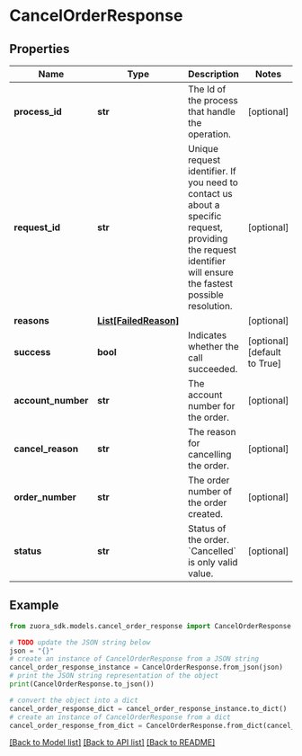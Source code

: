 # CancelOrderResponse


## Properties

Name | Type | Description | Notes
------------ | ------------- | ------------- | -------------
**process_id** | **str** | The Id of the process that handle the operation.  | [optional] 
**request_id** | **str** | Unique request identifier. If you need to contact us about a specific request, providing the request identifier will ensure the fastest possible resolution.  | [optional] 
**reasons** | [**List[FailedReason]**](FailedReason.md) |  | [optional] 
**success** | **bool** | Indicates whether the call succeeded.  | [optional] [default to True]
**account_number** | **str** | The account number for the order. | [optional] 
**cancel_reason** | **str** | The reason for cancelling the order. | [optional] 
**order_number** | **str** | The order number of the order created. | [optional] 
**status** | **str** | Status of the order. &#x60;Cancelled&#x60; is only valid value. | [optional] 

## Example

```python
from zuora_sdk.models.cancel_order_response import CancelOrderResponse

# TODO update the JSON string below
json = "{}"
# create an instance of CancelOrderResponse from a JSON string
cancel_order_response_instance = CancelOrderResponse.from_json(json)
# print the JSON string representation of the object
print(CancelOrderResponse.to_json())

# convert the object into a dict
cancel_order_response_dict = cancel_order_response_instance.to_dict()
# create an instance of CancelOrderResponse from a dict
cancel_order_response_from_dict = CancelOrderResponse.from_dict(cancel_order_response_dict)
```
[[Back to Model list]](../README.md#documentation-for-models) [[Back to API list]](../README.md#documentation-for-api-endpoints) [[Back to README]](../README.md)


